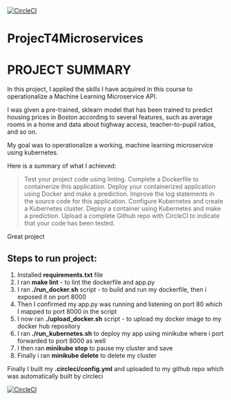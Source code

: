 [![CircleCI](https://dl.circleci.com/status-badge/img/gh/EhmeeUd/Project4Microservices/tree/main.svg?style=svg)](https://dl.circleci.com/status-badge/redirect/gh/EhmeeUd/Project4Microservices/tree/main)

# ProjecT4Microservices

# PROJECT SUMMARY
In this project, I applied the skills I have acquired in this course to operationalize a Machine Learning Microservice API.

I was given a pre-trained, sklearn model that has been trained to predict housing prices in Boston according to several features, 
such as average rooms in a home and data about highway access, teacher-to-pupil ratios, and so on.

My goal was to operationalize a working, machine learning microservice using kubernetes.

Here is a summary of what I achieved:

> Test your project code using linting.
> Complete a Dockerfile to containerize this application.
> Deploy your containerized application using Docker and make a prediction.
> Improve the log statements in the source code for this application.
> Configure Kubernetes and create a Kubernetes cluster.
> Deploy a container using Kubernetes and make a prediction.
> Upload a complete Github repo with CircleCI to indicate that your code has been tested.

Great project
## Steps to run project:
1. Installed **requirements.txt** file
2. I ran **make lint** - to lint the dockerfile and app.py
3. I ran **./run_docker.sh** script - to build and run my dockerfile, then i exposed it on port 8000
4. Then I confirmed my app.py was running and listening on port 80 which I mapped to port 8000 in the script
5. I now ran **./upload_docker.sh** script - to upload my docker image to my docker hub repository
6. I ran **./run_kubernetes.sh** to deploy my app using minikube where i port forwarded to port 8000 as well
7. I then ran **minikube stop** to pause my cluster and save
8. Finally i ran **minikube delete** to delete my cluster

Finally I built my **.circleci/config.yml** and uploaded to my github repo which was automatically built by circleci

[![CircleCI](https://dl.circleci.com/status-badge/img/gh/EhmeeUd/Project4Microservices/tree/main.svg?style=svg)](https://dl.circleci.com/status-badge/redirect/gh/EhmeeUd/Project4Microservices/tree/main)
